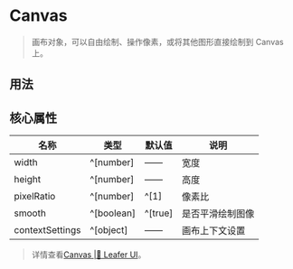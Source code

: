 <script setup lang="ts">
import code from './Canvas.vue?raw'
</script>

# Canvas
>
> 画布对象，可以自由绘制、操作像素，或将其他图形直接绘制到 Canvas 上。
>

## 用法

<Repl :code />

## 核心属性

| 名称 | 类型 | 默认值 | 说明 |
| --- | --- | --- | --- |
| width | ^[number] | —— | 宽度 |
| height | ^[number] | —— | 高度 |
| pixelRatio | ^[number] | ^[1] | 像素比 |
| smooth | ^[boolean] | ^[true] | 是否平滑绘制图像 |
| contextSettings | ^[object] | —— | 画布上下文设置 |

> 详情查看[Canvas |🌿 Leafer UI](https://www.leaferjs.com/ui/guide/display/Canvas.html)。

<!-- ## 事件

| 名称 | 说明 |
| --- | --- | -->
